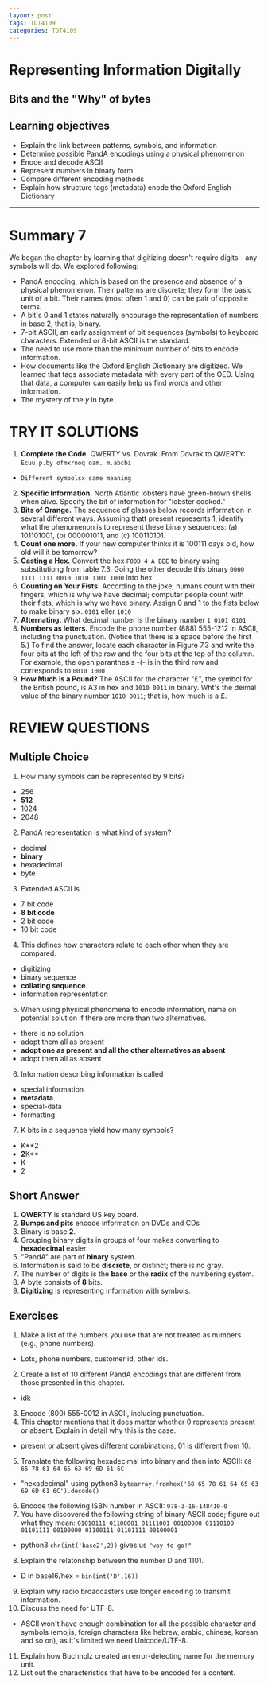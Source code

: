 ```yaml
---
layout: post
tags: TDT4109
categories: TDT4109
---
```

<!-- DIGITAL REPRESENTATION -->
# Representing Information Digitally
## Bits and the "Why" of bytes
## Learning objectives
  - Explain the link between patterns, symbols, and information
  - Determine possible PandA encodings using a physical phenomenon
  - Enode and decode ASCII
  - Represent numbers in binary form
  - Compare different encoding methods
  - Explain how structure tags (metadata) enode the Oxford English Dictionary

* * *

# Summary 7
We began the chapter by learning that digitizing doesn't require digits - any symbols will do. We explored following:
  - PandA encoding, which is based on the presence and absence of a physical phenomenon. Their patterns are discrete; they form the basic unit of a bit. Their names (most often 1 and 0) can be pair of opposite terms.
  - A bit's 0 and 1 states naturally encourage the representation of numbers in base 2, that is, binary.
  - 7-bit ASCII, an early assignment of bit sequences (symbols) to keyboard characters. Extended or 8-bit ASCII is the standard.
  - The need to use more than the minimum number of bits to encode information.
  - How documents like the Oxford English Dictionary are digitized. We learned that tags associate metadata with every part of the OED. Using that data, a computer can easily help us find words and other information.
  - The mystery of the *y* in byte.

# TRY IT SOLUTIONS
1. **Complete the Code.** QWERTY vs. Dovrak. From Dovrak to QWERTY: `Ecuu.p.by ofmxrnoq oam. m.abcbi`
  - `Different symbolsx same meaning`
2. **Specific Information.** North Atlantic lobsters have green-brown shells when alive. Specify the bit of information for "lobster cooked."
3. **Bits of Orange.** The sequence of glasses below records information in several different ways. Assuming thatt present represents 1, identify what the phenomenon is to represent these binary sequences: (a) 101101001, (b) 000001011, and (c) 100110101.
4. **Count one more.** If your new computer thinks it is 100111 days old, how old will it be tomorrow?
5. **Casting a Hex.** Convert the hex `F00D 4 A BEE` to binary using substitutiong from table 7.3. Going the other decode this binary `0000 1111 1111 0010 1010 1101 1000` into hex
6. **Counting on Your Fists.** According to the joke, humans count with their fingers, which is why we have decimal; computer people count with their fists, which is why we have binary. Assign 0 and 1 to the fists below to make binary six.
  `0101` eller `1010`
7. **Alternating.** What decimal number is the binary number `1 0101 0101`
8. **Numbers as letters.** Encode the phone number (888) 555-1212 in ASCII, including the punctuation. (Notice that there is a space before the first 5.) To find the answer, locate each character in Figure 7.3 and write the four bits at the left of the row and the four bits at the top of the column. For example, the open paranthesis -(- is in the third row and corresponds to `0010 1000`
9. **How Much is a Pound?** The ASCII for the character "£", the symbol for the British pound, is A3 in hex and `1010 0011` in binary. Wht's the deimal value of the binary number `1010 0011`; that is, how much is a £.

# REVIEW QUESTIONS
## Multiple Choice
1. How many symbols can be represented by 9 bits?
  - 256
  - **512**
  - 1024
  - 2048


2. PandA representation is what kind of system?
  - decimal
  - **binary**
  - hexadecimal
  - byte


3. Extended ASCII is
  - 7 bit code
  - **8 bit code**
  - 2 bit code
  - 10 bit code


4. This defines how characters relate to each other when they are compared.
  - digitizing
  - binary sequence
  - **collating sequence**
  - information representation


5. When using physical phenomena to encode information, name on potential solution if there are more than two alternatives.
  - there is no solution
  - adopt them all as present
  - **adopt one as present and all the other alternatives as absent**
  - adopt them all as absent


6. Information describing information is called
  - special information
  - **metadata**
  - special-data
  - formatting


7. K bits in a sequence yield how many symbols?
  - K**2
  - **2**K**
  - K
  - 2

## Short Answer
1. **QWERTY** is standard US key board.
2. **Bumps and pits** encode information on DVDs and CDs
3. Binary is base **2**.
4. Grouping binary digits in groups of four makes converting to **hexadecimal** easier.
5. "PandA" are part of **binary** system.
6. Information is said to be **discrete**, or distinct; there is no gray.
7. The number of digits is the **base** or the **radix** of the numbering system.
8. A byte consists of **8** bits.
9. **Digitizing** is representing information with symbols.

## Exercises
1. Make a list of the numbers you use that are not treated as numbers (e.g., phone numbers).
  - Lots, phone numbers, customer id, other ids.
2. Create a list of 10 different PandA encodings that are different from those presented in this chapter.
  - idk
3. Encode (800) 555-0012 in ASCII, including punctuation.
4. This chapter mentions that it does matter whether 0 represents present or absent. Explain in detail why this is the case.
  - present or absent gives different combinations, 01 is different from 10.
5. Translate the following hexadecimal into binary and then into ASCII: `68 65 78 61 64 65 63 69 6D 61 6C`
  - "hexadecimal" using python3 `bytearray.fromhex('68 65 78 61 64 65 63 69 6D 61 6C').decode()`
6. Encode the following ISBN number in ASCII: `978-3-16-148410-0`
7. You have discovered the following string of binary ASCII code; figure out what they mean: `01010111 01100001 01111001 00100000 01110100 01101111 00100000 01100111 01101111 00100001`
  - python3 `chr(int('base2',2))` gives us `"way to go!"`
8. Explain the relatonship between the number D and 1101.
  - D in base16/hex = `bin(int('D',16))`
9. Explain why radio broadcasters use longer encoding to transmit information.
10. Discuss the need for UTF-8.
  - ASCII won't have enough combination for all the possible character and symbols (emojis, foreign characters like hebrew, arabic, chinese, korean and so on), as it's limited we need Unicode/UTF-8.
11. Explain how Buchholz created an error-detecting name for the memory unit.
12. List out the characteristics that have to be encoded for a content.
